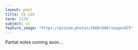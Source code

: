 ```yaml
---
layout: post
title: CS 135
term: 1179
subject: cs
feature_image: "https://picsum.photos/2560/600?image=875"
---
```


Partial notes coming soon...
